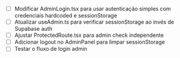 - [ ] Modificar AdminLogin.tsx para usar autenticação simples com credenciais hardcoded e sessionStorage
- [ ] Atualizar useAdmin.ts para verificar sessionStorage ao invés de Supabase auth
- [ ] Ajustar ProtectedRoute.tsx para admin check independente
- [ ] Adicionar logout no AdminPanel para limpar sessionStorage
- [ ] Testar o fluxo de login admin
